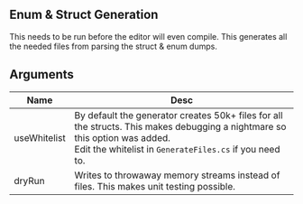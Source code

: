 Enum & Struct Generation
---

This needs to be run before the editor will even compile. This generates all the needed files from parsing the struct & enum dumps.

Arguments
---

| Name | Desc |
| --- | --- |
| useWhitelist | By default the generator creates 50k+ files for all the structs. This makes debugging a nightmare so this option was added.<br>Edit the whitelist in `GenerateFiles.cs` if you need to. |
| dryRun | Writes to throwaway memory streams instead of files. This makes unit testing possible. |